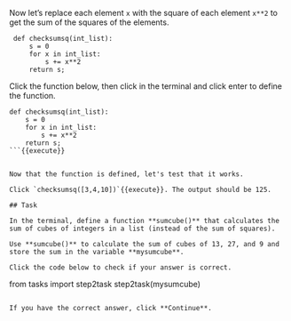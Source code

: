 Now let’s replace each element `x` with the square of each element `x**2` to get the sum of the squares of the elements.

```
 def checksumsq(int_list):
     s = 0
     for x in int_list:
         s += x**2
     return s;
```

Click the function below, then click in the terminal and click enter to define the function.

```
def checksumsq(int_list):
    s = 0
    for x in int_list:
        s += x**2
    return s;
```{{execute}}


Now that the function is defined, let's test that it works.

Click `checksumsq([3,4,10])`{{execute}}. The output should be 125.

## Task

In the terminal, define a function **sumcube()** that calculates the sum of cubes of integers in a list (instead of the sum of squares). 

Use **sumcube()** to calculate the sum of cubes of 13, 27, and 9 and store the sum in the variable **mysumcube**.

Click the code below to check if your answer is correct.

```
from tasks import step2task
step2task(mysumcube)
```{{execute}}

If you have the correct answer, click **Continue**.
